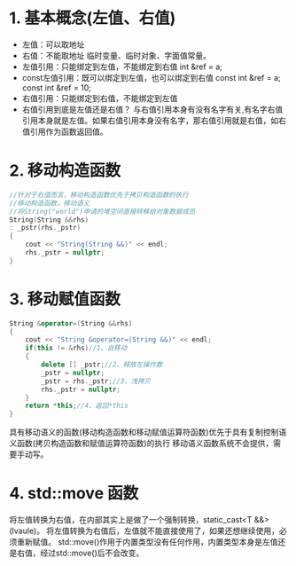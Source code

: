 # 1. 基本概念(左值、右值)
* 左值：可以取地址
* 右值：不能取地址
临时变量、临时对象、字面值常量。
* 左值引用：只能绑定到左值，不能绑定到右值
int &ref = a;
* const左值引用：既可以绑定到左值，也可以绑定到右值
const int &ref = a; const int &ref = 10;
* 右值引用：只能绑定到右值，不能绑定到左值
* 右值引用到底是左值还是右值？
与右值引用本身有没有名字有关,有名字右值引用本身就是左值。如果右值引用本身没有名字，那右值引用就是右值，如右值引用作为函数返回值。

# 2. 移动构造函数
```c++
//针对于右值而言，移动构造函数优先于拷贝构造函数的执行
//移动构造函数，移动语义
//将String("world")申请的堆空间直接转移给对象数据成员
String(String &&rhs)
: _pstr(rhs._pstr)
{
    cout << "String(String &&)" << endl;
    rhs._pstr = nullptr;
}
```
# 3. 移动赋值函数
```c++
String &operator=(String &&rhs)
{
    cout << "String &operator=(String &&)" << endl;
    if(this != &rhs)//1、自移动
    {
        delete [] _pstr;//2、释放左操作数
        _pstr = nullptr;
        _pstr = rhs._pstr;//3、浅拷贝
        rhs._pstr = nullptr;
    }
    return *this;//4、返回*this
}
```
具有移动语义的函数(移动构造函数和移动赋值运算符函数)优先于具有复制控制语义函数(拷贝构造函数和赋值运算符函数)的执行
移动语义函数系统不会提供，需要手动写。

# 4. std::move 函数
将左值转换为右值，在内部其实上是做了一个强制转换，static_cast<T &&>(lvaule)。
将左值转换为右值后，左值就不能直接使用了，如果还想继续使用，必须重新赋值。
std::move()作用于内置类型没有任何作用，内置类型本身是左值还是右值，经过std::move()后不会改变。
